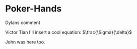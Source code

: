 # Poker-Hands

Dylans comment


Victor Tian
I'll insert a cool equation: $\frac{\Sigma}{\delta}$

John was here too.
